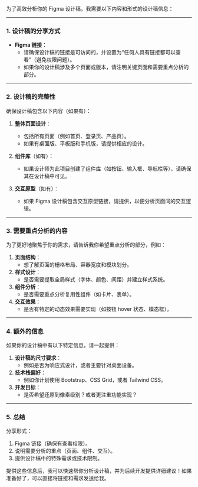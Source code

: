 为了高效分析你的 Figma 设计稿，我需要以下内容和形式的设计稿信息：

---

### **1. 设计稿的分享方式**
- **Figma 链接**：
  - 请确保设计稿的链接是可访问的，并设置为“任何人具有链接都可以查看”（避免权限问题）。
  - 如果你的设计稿涉及多个页面或版本，请注明关键页面和需要重点分析的部分。

---

### **2. 设计稿的完整性**
确保设计稿包含以下内容（如果有）：
1. **整体页面设计**：
   - 包括所有页面（例如首页、登录页、产品页）。
   - 如果有桌面版、平板版和手机版，请提供相应的设计。

2. **组件库**（如有）：
   - 如果设计师为此项目创建了组件库（如按钮、输入框、导航栏等），请确保其在设计稿中可见。

3. **交互原型**（如有）：
   - 如果 Figma 设计稿包含交互原型链接，请提供，以便分析页面间的交互逻辑。

---

### **3. 需要重点分析的内容**
为了更好地聚焦于你的需求，请告诉我你希望重点分析的部分，例如：
1. **页面结构**：
   - 想了解页面的栅格布局、容器宽度和模块划分。
2. **样式设计**：
   - 是否需要提取全局样式（字体、颜色、间距）并建立样式系统。
3. **组件分析**：
   - 是否需要重点分析复用性组件（如卡片、表单）。
4. **交互效果**：
   - 是否有特定的动态效果需要实现（如按钮 hover 状态、模态框）。

---

### **4. 额外的信息**
如果你的设计稿中有以下特定信息，请一起提供：
1. **设计稿的尺寸要求**：
   - 例如是否为响应式设计，或者主要针对桌面设备。
2. **技术栈偏好**：
   - 例如你计划使用 Bootstrap、CSS Grid，或者 Tailwind CSS。
3. **开发目标**：
   - 是否希望还原到像素级别？或者更注重功能实现？

---

### **5. 总结**
分享形式：
1. Figma 链接（确保有查看权限）。
2. 说明需要分析的重点（页面、组件、交互）。
3. 提供设计稿中的特殊需求或技术限制。

提供这些信息后，我可以快速帮你分析设计稿，并为后续开发提供详细建议！如果准备好了，可以直接将链接和需求发送给我。